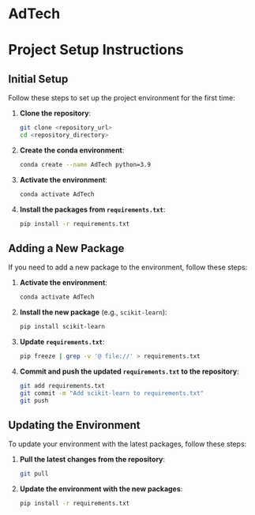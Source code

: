 # AdTech

# Project Setup Instructions

## Initial Setup

Follow these steps to set up the project environment for the first time:

1. **Clone the repository**:

    ```sh
    git clone <repository_url>
    cd <repository_directory>
    ```

2. **Create the conda environment**:

    ```sh
    conda create --name AdTech python=3.9
    ```

3. **Activate the environment**:

    ```sh
    conda activate AdTech
    ```

4. **Install the packages from `requirements.txt`**:

    ```sh
    pip install -r requirements.txt
    ```

## Adding a New Package

If you need to add a new package to the environment, follow these steps:

1. **Activate the environment**:

    ```sh
    conda activate AdTech
    ```

2. **Install the new package** (e.g., `scikit-learn`):

    ```sh
    pip install scikit-learn
    ```

3. **Update `requirements.txt`**:

    ```sh
    pip freeze | grep -v '@ file://' > requirements.txt
    ```

4. **Commit and push the updated `requirements.txt` to the repository**:

    ```sh
    git add requirements.txt
    git commit -m "Add scikit-learn to requirements.txt"
    git push
    ```

## Updating the Environment

To update your environment with the latest packages, follow these steps:

1. **Pull the latest changes from the repository**:

    ```sh
    git pull
    ```

2. **Update the environment with the new packages**:

    ```sh
    pip install -r requirements.txt
    ```